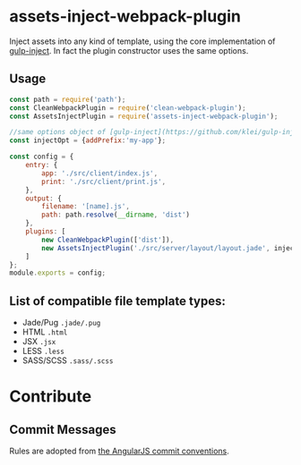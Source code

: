 # assets-inject-webpack-plugin

Inject assets into any kind of template, using the core implementation of [gulp-inject](https://github.com/klei/gulp-inject).
In fact the plugin constructor uses the same options.

## Usage
````js 
const path = require('path');
const CleanWebpackPlugin = require('clean-webpack-plugin');
const AssetsInjectPlugin = require('assets-inject-webpack-plugin');

//same options object of [gulp-inject](https://github.com/klei/gulp-inject)
const injectOpt = {addPrefix:'my-app'};

const config = {
	entry: {
		app: './src/client/index.js',
		print: './src/client/print.js',
	},
	output: {
		filename: '[name].js',
		path: path.resolve(__dirname, 'dist')
	},
	plugins: [
		new CleanWebpackPlugin(['dist']),
		new AssetsInjectPlugin('./src/server/layout/layout.jade', injectOpt)
	]
};
module.exports = config;

````
## List of compatible file template types:
* Jade/Pug `.jade/.pug`
* HTML `.html`
* JSX `.jsx`
* LESS `.less`
* SASS/SCSS `.sass/.scss`

Contribute
===============

Commit Messages
-------
Rules are adopted from [the AngularJS commit conventions](https://docs.google.com/document/d/1QrDFcIiPjSLDn3EL15IJygNPiHORgU1_OOAqWjiDU5Y/).

